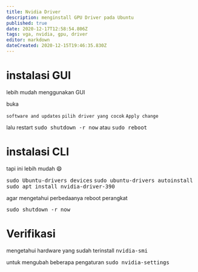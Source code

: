 ```yaml
---
title: Nvidia Driver
description: menginstall GPU Driver pada Ubuntu
published: true
date: 2020-12-17T12:58:54.806Z
tags: vga, nvidia, gpu, driver
editor: markdown
dateCreated: 2020-12-15T19:46:35.830Z
---
```


# instalasi GUI
lebih mudah menggunakan GUI

buka

`software and updates`
`pilih driver yang cocok`
`Apply change`


lalu restart
<kbd>sudo shutdown -r now</kbd>
atau
<kbd>sudo reboot</kbd>

# instalasi CLI
tapi ini lebih mudah :smile:

<kbd>sudo Ubuntu-drivers devices</kbd>
<kbd>sudo ubuntu-drivers autoinstall</kbd>
<kbd>sudo apt install nvidia-driver-390</kbd>

agar mengetahui perbedaanya reboot perangkat

<kbd>sudo shutdown -r now</kbd>

# Verifikasi
mengetahui hardware yang sudah terinstall
<kbd>nvidia-smi</kbd>

untuk mengubah beberapa pengaturan
<kbd>sudo nvidia-settings</kbd>